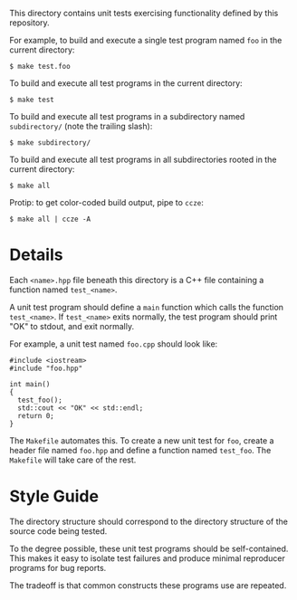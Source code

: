 This directory contains unit tests exercising functionality defined by this repository.

For example, to build and execute a single test program named `foo` in the current directory:

    $ make test.foo

To build and execute all test programs in the current directory:

    $ make test

To build and execute all test programs in a subdirectory named `subdirectory/` (note the trailing slash):

    $ make subdirectory/

To build and execute all test programs in all subdirectories rooted in the current directory:

    $ make all

Protip: to get color-coded build output, pipe to `ccze`:

    $ make all | ccze -A

# Details

Each `<name>.hpp` file beneath this directory is a C++ file containing a function named `test_<name>`.

A unit test program should define a `main` function which calls the function `test_<name>`. If `test_<name>` exits normally, the test program should print "OK" to stdout, and exit normally.

For example, a unit test named `foo.cpp` should look like:

    #include <iostream>
    #include "foo.hpp"

    int main()
    {
      test_foo();
      std::cout << "OK" << std::endl;
      return 0;
    }

The `Makefile` automates this. To create a new unit test for `foo`, create a header file named `foo.hpp` and define a function named `test_foo`. The `Makefile` will take care of the rest.

# Style Guide

The directory structure should correspond to the directory structure of the source code being tested.

To the degree possible, these unit test programs should be self-contained. This makes it easy to isolate test failures and produce minimal reproducer programs for bug reports.

The tradeoff is that common constructs these programs use are repeated.

